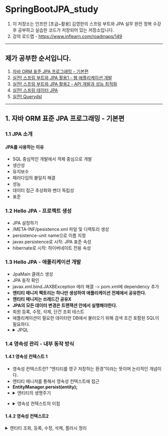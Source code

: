 # SpringBootJPA_study
1. 이 저장소는 인프런 [초급~활용] 김영한의 스프링 부트와 JPA 실무 완전 정복 수강 후 공부하고 실습한 코드가 저장되어 있는 저장소입니다.
2. 강의 로드맵 - https://www.inflearn.com/roadmaps/149
*****
## 제가 공부한 순서입니다.
1. [자바 ORM 표준 JPA 프로그래밍 - 기본편](https://www.inflearn.com/course/ORM-JPA-Basic)
2. [실전! 스프링 부트와 JPA 활용1 - 웹 애플리케이션 개발](https://www.inflearn.com/course/%EC%8A%A4%ED%94%84%EB%A7%81%EB%B6%80%ED%8A%B8-JPA-%ED%99%9C%EC%9A%A9-1)
3. [실전! 스프링 부트와 JPA 활용2 - API 개발과 성능 최적화](https://www.inflearn.com/course/%EC%8A%A4%ED%94%84%EB%A7%81%EB%B6%80%ED%8A%B8-JPA-API%EA%B0%9C%EB%B0%9C-%EC%84%B1%EB%8A%A5%EC%B5%9C%EC%A0%81%ED%99%94)
4. [실전! 스프링 데이터 JPA](https://www.inflearn.com/course/%EC%8A%A4%ED%94%84%EB%A7%81-%EB%8D%B0%EC%9D%B4%ED%84%B0-JPA-%EC%8B%A4%EC%A0%84)
5. [실전! Querydsl](https://www.inflearn.com/course/Querydsl-%EC%8B%A4%EC%A0%84)
*****
## 1. 자바 ORM 표준 JPA 프로그래밍 - 기본편
### 1.1 JPA 소개
#### JPA를 사용하는 이유
- SQL 중심적인 개발에서 객체 중심으로 개발
- 생산성
- 유지보수
- 패러다임의 불일치 해결
- 성능
- 데이터 접근 추상화와 벤더 독립성
- 표준
### 1.2 Hello JPA - 프로젝트 생성
- JPA 설정하기
- /META-INF/pesistence.xml 파일 및 디렉토리 생성
- persistence-unit name으로 이름 지정
- javax.persistence로 시작: JPA 표준 속성
- hibernate로 시작: 하이버네이트 전용 속성
### 1.3 Hello JPA - 애플리케이션 개발
- JpaMain 클래스 생성
- JPA 동작 확인
- javax.xml.bind.JAXBException 에러 해결 -> pom.xml에 dependency 추가
- **엔티티 매니저 팩토리는 하나만 생성하여 애플리케이션 전체에서 공유한다.**
- **엔티티 매니저는 쓰레드간 공유X**
- **JPA의 모든 데이터 변경은 트랜잭션 안에서 실행해야한다.**
- 회원 등록, 수정, 삭제, 단건 조회 테스트
- 애플리케이션이 필요한 데이터만 DB에서 불러오기 위해 검색 조건 포함된 SQL이 필요하다.
- <details><summary>JPQL</summary>
  - JPA를 사용하면 엔티티 객체를 중심으로 개발한다.<br>
  - SQL과 문법 유사, SELECT, FROM, WHERE, GROUP BY, HAVING, JOIN 지원<br>
  - JPQL은 엔티티 객체를 대상으로 쿼리<br>
  - SQL은 데이터베이스 테이블을 대상으로 쿼리
  - 테이블이 아닌 객체를 대상으로 검색하는 객체 지향 쿼리
</details>

### 1.4 영속성 관리 - 내부 동작 방식
#### 1.4.1 영속성 컨텍스트 1
- 영속성 컨텍스트란? “엔티티를 영구 저장하는 환경”이라는 뜻이며 논리적인 개념이다.
- 엔티티 매니저를 통해서 영속성 컨텍스트에 접근
- **EntityManager.persist(entity);**
- <details><summary>엔티티의 생명주기</summary>
  - 비영속 (new/transient) -> 영속성 컨텍스트와 전혀 관계가 없는 새로운 상태<br>
  - 영속 (managed) -> 영속성 컨텍스트에 관리되는 상태 <br>
  - 준영속 (detached) -> 영속성 컨텍스트에 저장되었다가 분리된 상태<br>
  - 삭제 (removed) -> 삭제된 상태 
</details>

- <details><summary>영속성 컨텍스트의 이점</summary>
  - 1차 캐시<br>
  - 동일성(identity) 보장<br>
  - 트랜잭션을 지원하는 쓰기 지연<br>
  - 변경 감지(Dirty Checking)<br>
  - 지연 로딩(Lazy Loading)
</details>

#### 1.4.2 영속성 컨텍스트2
<details><summary>엔티티 조회, 등록, 수정, 삭제, 플러시 정리</summary>
- **엔티티 조회, 1차 캐시**
<pre>
//엔티티를 생성한 상태(비영속) 
Member member = new Member(); 
member.setId("member1"); 
member.setUsername("회원1");
//엔티티를 영속 
em.persist(member);
</pre>
- **1차 캐시에서 조회**
<pre>
Member member = new Member();
member.setId("member1");
member.setUsername("회원1");
//1차 캐시에 저장됨
em.persist(member);
//1차 캐시에서 조회
Member findMember = em.find(Member.class, "member1");
</pre>
- **데이터베이스에서 조회, 영속 엔티티의 동일성 보장**
<pre>
Member findMember2 = em.find(Member.class, "member2");
//영속 엔티티의 동일성 보장
Member a = em.find(Member.class, "member1"); 
Member b = em.find(Member.class, "member1");
//아래 코드 실행 시 true로 반환된다.
System.out.println(a == b); 
</pre>
- **엔티티 등록 -> 트랜잭션을 지원하는 쓰기 지연**
<pre>
//영속
Member member1 = new Member(150L,"A");
Member member2 = new Member(160L,"B");
em.persist(member1);
em.persist(member2);
System.out.println("=================");
//커밋하는 순간 데이터베이스에 INSERT SQL을 보낸다.
tx.commit();
</pre>
- **엔티티 수정 - 변경 감지**
<pre>
//엔티티 수정 - 변경 감지
Member member = em.find(Member.class,150L);
//데이터 변경 후 persist 호출할 필요 없다.
member.setName("Modify Name");
//순서: 1. flush -> 2. 엔티티와 스냅샷 비교 -> 3. UPDATE SQL 생성 -> 4. flush -> 5. commit
</pre>
- **엔티티 삭제**
</details>